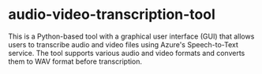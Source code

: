 # audio-video-transcription-tool
This is a Python-based tool with a graphical user interface (GUI) that allows users to transcribe audio and video files using Azure's Speech-to-Text service. The tool supports various audio and video formats and converts them to WAV format before transcription.
